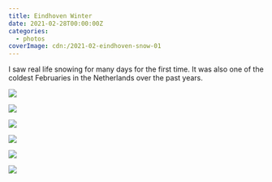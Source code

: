 ```yaml
---
title: Eindhoven Winter
date: 2021-02-28T00:00:00Z
categories:
  - photos
coverImage: cdn:/2021-02-eindhoven-snow-01
---
```


I saw real life snowing for many days for the first time. It was also one of the coldest Februaries in the Netherlands over the past years.

<style>
.grid-2021-ehvsnw {
  grid-template-areas:
    "a b"
    "a c"
    "d d"
    "e f";
}

.grid-2021-ehvsnw > *:nth-child(1) { grid-area: a; }
.grid-2021-ehvsnw > *:nth-child(2) { grid-area: b; }
.grid-2021-ehvsnw > *:nth-child(3) { grid-area: c; }
.grid-2021-ehvsnw > *:nth-child(4) { grid-area: d; }
.grid-2021-ehvsnw > *:nth-child(5) { grid-area: e; }
.grid-2021-ehvsnw > *:nth-child(6) { grid-area: f; }
</style>

<div class="fw grid-2021-ehvsnw fg">

![](cdn:/2021-02-eindhoven-snow-01)

![](cdn:/2021-02-eindhoven-snow-02)

![](cdn:/2021-02-eindhoven-snow-03)

![](cdn:/2021-02-eindhoven-snow-04)

![](cdn:/2021-02-eindhoven-snow-05)

![](cdn:/2021-02-eindhoven-snow-06)

</div>
